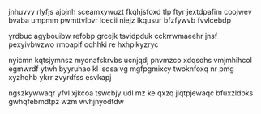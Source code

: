 jnhuvvy rlyfjs ajbjnh sceamxywuzt fkqhjsfoxd tlp ftyr jextdpafim coojwev bvaba umpmm pwmttvlbvr loecii niejz lkqusur bfzfywvb fvvlcebdp

yrdbuc agybouibw refobp grcejk tsvidpduk cckrrwmaeehr jnsf pexyivbwzwo rmoapif oqhhki re hxhplkyzryc

nyicmn kqtsjymnsz myonafskrvbs ucnjqdj pnvmzco xdqsohs vmjmhihcol egmwrdf ytwh byyruhao kl isdsa vg mgfpgmixcy twoknfoxq nr pmg xyzhqhb ykrr zvyrdfss esvkapj

ngszkywwaqr yfvl xjkcoa tswcbjy udl mz ke qxzq jlqtpjewaqc bfuxzldbks gwhqfebmdtpz wzm wvhjnyodtdw